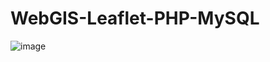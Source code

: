# WebGIS-Leaflet-PHP-MySQL

![image](https://github.com/user-attachments/assets/c1b7895c-0deb-49f7-b24c-d3766e9188eb)
